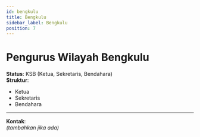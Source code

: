 ```yaml
---
id: bengkulu
title: Bengkulu
sidebar_label: Bengkulu
position: 7
---
```

# Pengurus Wilayah Bengkulu

**Status**: KSB (Ketua, Sekretaris, Bendahara)  
**Struktur**:
- Ketua
- Sekretaris
- Bendahara

---

**Kontak**:  
_(tambahkan jika ada)_
